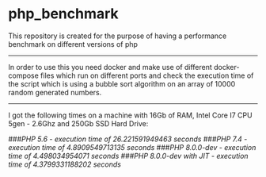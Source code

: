 # php_benchmark
This repository is created for the purpose of having a performance benchmark on different versions of php

***
In order to use this you need docker and make use of different docker-compose files which run on different ports and 
check the execution time of the script which is using a bubble sort algorithm on an array of 10000 random generated numbers.
 
 ***
 I got the following times on a machine with 16Gb of RAM, Intel Core I7 CPU 5gen - 2.6Ghz and 250Gb SSD Hard Drive:
 
 ###*PHP 5.6 - execution time of 26.221591949463 seconds* 
 ###*PHP 7.4 - execution time of 4.8909549713135 seconds* 
 ###*PHP 8.0.0-dev - execution time of 4.498034954071 seconds* 
 ###*PHP 8.0.0-dev with JIT - execution time of 4.3799331188202 seconds* 
 